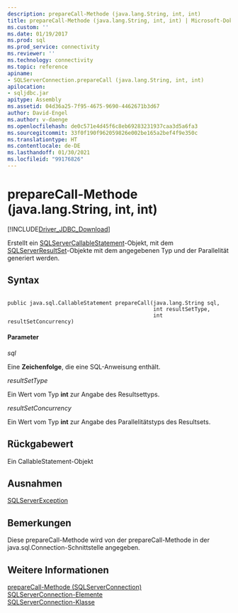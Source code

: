 ```yaml
---
description: prepareCall-Methode (java.lang.String, int, int)
title: prepareCall-Methode (java.lang.String, int, int) | Microsoft-Dokumentation
ms.custom: ''
ms.date: 01/19/2017
ms.prod: sql
ms.prod_service: connectivity
ms.reviewer: ''
ms.technology: connectivity
ms.topic: reference
apiname:
- SQLServerConnection.prepareCall (java.lang.String, int, int)
apilocation:
- sqljdbc.jar
apitype: Assembly
ms.assetid: 04d36a25-7f95-4675-9690-4462671b3d67
author: David-Engel
ms.author: v-daenge
ms.openlocfilehash: de0c571e4d45f6c8eb69283231937caa3d5a6fa3
ms.sourcegitcommit: 33f0f190f962059826e002be165a2bef4f9e350c
ms.translationtype: HT
ms.contentlocale: de-DE
ms.lasthandoff: 01/30/2021
ms.locfileid: "99176826"
---
```

# <a name="preparecall-method-javalangstring-int-int"></a>prepareCall-Methode (java.lang.String, int, int)
[!INCLUDE[Driver_JDBC_Download](../../../includes/driver_jdbc_download.md)]

  Erstellt ein [SQLServerCallableStatement](../../../connect/jdbc/reference/sqlservercallablestatement-class.md)-Objekt, mit dem [SQLServerResultSet](../../../connect/jdbc/reference/sqlserverresultset-class.md)-Objekte mit dem angegebenen Typ und der Parallelität generiert werden.  
  
## <a name="syntax"></a>Syntax  
  
```  
  
public java.sql.CallableStatement prepareCall(java.lang.String sql,  
                                              int resultSetType,  
                                              int resultSetConcurrency)  
```  
  
#### <a name="parameters"></a>Parameter  
 *sql*  
  
 Eine **Zeichenfolge**, die eine SQL-Anweisung enthält.  
  
 *resultSetType*  
  
 Ein Wert vom Typ **int** zur Angabe des Resultsettyps.  
  
 *resultSetConcurrency*  
  
 Ein Wert vom Typ **int** zur Angabe des Parallelitätstyps des Resultsets.  
  
## <a name="return-value"></a>Rückgabewert  
 Ein CallableStatement-Objekt  
  
## <a name="exceptions"></a>Ausnahmen  
 [SQLServerException](../../../connect/jdbc/reference/sqlserverexception-class.md)  
  
## <a name="remarks"></a>Bemerkungen  
 Diese prepareCall-Methode wird von der prepareCall-Methode in der java.sql.Connection-Schnittstelle angegeben.  
  
## <a name="see-also"></a>Weitere Informationen  
 [prepareCall-Methode &#40;SQLServerConnection&#41;](../../../connect/jdbc/reference/preparecall-method-sqlserverconnection.md)   
 [SQLServerConnection-Elemente](../../../connect/jdbc/reference/sqlserverconnection-members.md)   
 [SQLServerConnection-Klasse](../../../connect/jdbc/reference/sqlserverconnection-class.md)  
  
  
